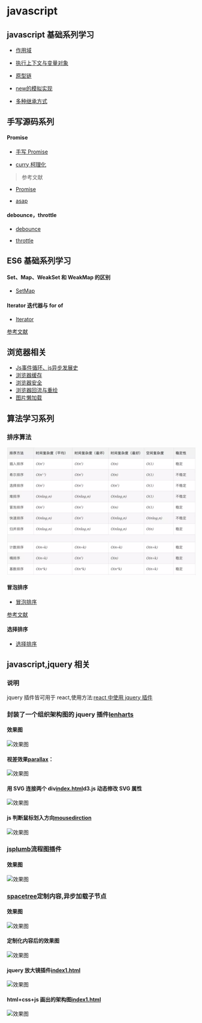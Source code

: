 # javascript

## javascript 基础系列学习

- [作用域](./interview/ES5/scope.md)

- [执行上下文与变量对象](./interview/ES5/execution-context.md)

- [原型链](./interview/prototype/prototype.md)

- [new的模拟实现](./interview/ES5/new.md)

- [多种继承方式](./interview/prototype/extends.md)

## 手写源码系列

#### Promise

- [手写 Promise](./interview/function/promise.js)

- [curry 柯理化](./interview/functional/curry.md)

> 参考文献
  - [Promise](https://github.com/then/promise)

  - [asap](https://github.com/kriskowal/asap)

>

#### debounce，throttle

- [debounce](./interview/debounce.md)

- [throttle](./interview/debounce.md)

## ES6 基础系列学习

#### Set、Map、WeakSet 和 WeakMap 的区别

- [SetMap](./interview/ES6/SetMap.md)

#### Iterator 迭代器与 for of

- [Iterator](https://github.com/liubin915249126/javascript/blob/master/interview/ES6/Iterator.md)
> 
 [参考文献](https://github.com/mqyqingfeng/Blog/issues/90)
>

## 浏览器相关
- [Js事件循环、js异步发展史](./51youse/PPT-broswer.md)
- [浏览器缓存](./interview/browser/cache.md)
- [浏览器安全](./interview/browser/XSS.md)
- [浏览器回流与重绘](./interview/browser/repaint.md)
- [图片懒加载](./interview/browser/img-lazy.md) 

## 算法学习系列

### 排序算法

![排序算法](./image/sort.webp)

#### 冒泡排序

- [冒泡排序](./interview/algorithm/bubble-sort.md)
>
 [参考文献](https://www.jianshu.com/p/eb191e4b2bc1)
>
#### 选择排序

- [选择排序](./interview/algorithm/selection-sort.md)

## javascript,jquery 相关

<!-- 说明 -->

### 说明

jquery 插件皆可用于 react,使用方法:[react 中使用 jquery 插件](https://github.com/liubin915249126/react-study/tree/master/jquery%20in%20react)

<!--lencharts-->

### 封装了一个组织架构图的 jquery 插件[lenharts](https://github.com/liubin915249126/javascript/tree/master/lencharts)

#### 效果图

![效果图](https://github.com/liubin915249126/javascript/blob/master/lencharts/image/lenchart.gif)

<!--视差效果-->

#### 视差效果[parallax](https://github.com/liubin915249126/javascript/blob/master/Parallax/index.html)：

![效果图](https://github.com/liubin915249126/javascript/blob/master/Parallax/img/parallax.gif)

#### 用 SVG 连接两个 div[index.html](https://github.com/liubin915249126/javascript/blob/master/SVG/index.html)d3.js 动态修改 SVG 属性

![效果图](https://github.com/liubin915249126/javascript/blob/master/SVG/image/svgDrag.gif)

<!--判断鼠标划入方向-->

#### js 判断鼠标划入方向[mousedirction](https://github.com/liubin915249126/javascript/blob/master/mouseDirction.html)

![效果图](https://github.com/liubin915249126/javascript/blob/master/image/dirction.gif)

<!-- jsplumb -->

### [jsplumb](https://github.com/liubin915249126/javascript/tree/master/jsplumb)流程图插件

#### 效果图

![效果图](https://github.com/liubin915249126/javascript/blob/master/jsplumb/image/index.gif)

<!-- spacetree -->

### [spacetree](https://github.com/liubin915249126/javascript/tree/master/spacetree)定制内容,异步加载子节点

#### 效果图

![效果图](https://github.com/liubin915249126/javascript/blob/master/spacetree/image/spacetree1.gif)

#### 定制化内容后的效果图

![效果图](https://github.com/liubin915249126/javascript/blob/master/spacetree/image/spacetree.gif)

#### jquery 放大镜插件[index1.html](https://github.com/liubin915249126/javascript/blob/master/imagezoom/index1.html)

![效果图](https://github.com/liubin915249126/javascript/blob/master/imagezoom/image/imagezoom.gif)

#### html+css+js 画出的架构图[index1.html](https://github.com/liubin915249126/javascript/blob/master/lencharts/examples/index1.html)

![效果图](https://github.com/liubin915249126/javascript/blob/master/lencharts/image/%E7%89%B9%E5%8C%BA%E5%BB%BA%E5%8F%91.png)
